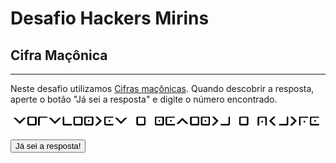 # Desafio Hackers Mirins

## Cifra Maçônica
----

Neste desafio utilizamos [Cifras maçônicas](https://pt.wikipedia.org/wiki/Cifra_ma%C3%A7%C3%B3nica).
Quando descobrir a resposta, aperte o botão "Já sei a resposta" e digite o número encontrado.

![Cifra Maçônica](Cifra_Maçônica.png)

<button onclick='
  var resposta = prompt("Qual é o número?");
  if (resposta == 694) {
    alert("Parabéns! Vamos para o próximo desafio!");
    window.location.href="Braille";
  } else {
    alert("Resposta errada. Tente novamente.");
  }
'>Já sei a resposta!</button>
